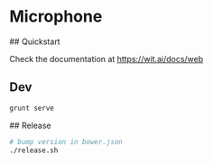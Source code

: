 # Microphone

## Quickstart

Check the documentation at https://wit.ai/docs/web

## Dev

```bash
grunt serve
```

## Release

```bash
# bump version in bower.json
./release.sh
```
